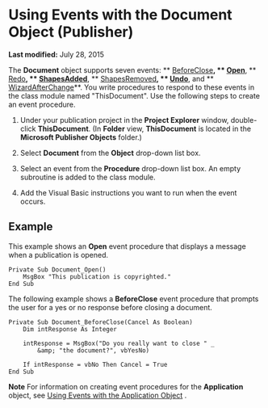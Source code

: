
# Using Events with the Document Object (Publisher)

 **Last modified:** July 28, 2015

The  **Document** object supports seven events: ** [BeforeClose](d40e36b6-fea7-a9d5-0c88-55197983b888.md)**,  ** [Open](43108d1d-d101-8a07-943e-c9b8dbadcbfd.md)**,  ** [Redo](c00db13d-1c03-2536-8923-bd7d9393fee2.md)**,  ** [ShapesAdded](f6573f7c-56fa-1efa-9dba-39cde3859cc0.md)**,  ** [ShapesRemoved](e2a67359-5673-2c72-e1fc-e3e3a3b564f9.md)**,  ** [Undo](9789e469-dc84-a0b7-ffe0-405d4e7ad861.md)**, and  ** [WizardAfterChange](c4ec0950-3a58-1f29-b35f-35db9d87f330.md)**. You write procedures to respond to these events in the class module named "ThisDocument". Use the following steps to create an event procedure.

1. Under your publication project in the  **Project Explorer** window, double-click **ThisDocument**. (In  **Folder** view, **ThisDocument** is located in the **Microsoft Publisher Objects** folder.)
    
2. Select  **Document** from the **Object** drop-down list box.
    
3. Select an event from the  **Procedure** drop-down list box. An empty subroutine is added to the class module.
    
4. Add the Visual Basic instructions you want to run when the event occurs.
    

## Example

This example shows an  **Open** event procedure that displays a message when a publication is opened.


```
Private Sub Document_Open() 
    MsgBox "This publication is copyrighted." 
End Sub
```

The following example shows a  **BeforeClose** event procedure that prompts the user for a yes or no response before closing a document.




```
Private Sub Document_BeforeClose(Cancel As Boolean) 
    Dim intResponse As Integer 
 
    intResponse = MsgBox("Do you really want to close " _ 
        &amp; "the document?", vbYesNo) 
 
    If intResponse = vbNo Then Cancel = True 
End Sub
```


 **Note**  For information on creating event procedures for the  **Application** object, see [Using Events with the Application Object](29b60d3c-3049-2ba9-8688-e46c4323e9ba.md) .

